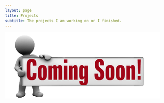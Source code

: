 ```yaml
---
layout: page
title: Projects
subtitle: The projects I am working on or I finished.
---
```


![](/img/Coming-Soon.png)
